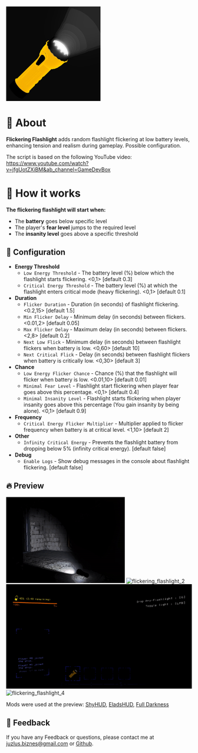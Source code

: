 ![flickering flashlight logo](https://github.com/Juzlus/LethalCompany_FlickeringFlashlight/blob/main/Juzlus-Flickering%20Flashlight/icon.png?raw=true)

# 🤔 About

**Flickering Flashlight** adds random flashlight flickering at low battery levels, enhancing tension and realism during gameplay. Possible configuration.

The script is based on the following YouTube video: https://www.youtube.com/watch?v=jfgUotZXiBM&ab_channel=GameDevBox


# 🔨 How it works

**The flickering flashlight will start when:**
- The **battery** goes below specific level
- The player's **fear level** jumps to the required level
- The **insanity level** goes above a specific threshold


## 📁 Configuration

- **Energy Threshold**
   - `Low Energy Threshold` - The battery level (%) below which the flashlight starts flickering. <0,1> [default 0.3]
   - `Critical Energy Threshold` - The battery level (%) at which the flashlight enters critical mode (heavy flickering). <0,1> [default 0.1]
- **Duration**
   - `Flicker Duration` - Duration (in seconds) of flashlight flickering. <0.2,15> [default 1.5]
   - `Min Flicker Delay` - Minimum delay (in seconds) between flickers. <0.01,2> [default 0.05]
   - `Max Flicker Delay` - Maximum delay (in seconds) between flickers. <2,8> [default 0.2]
   - `Next Low Flick` - Minimum delay (in seconds) between flashlight flickers when battery is low. <0,60> [default 10]
   - `Next Critical Flick` - Delay (in seconds) between flashlight flickers when battery is critically low. <0,30> [default 3]
- **Chance**
   - `Low Energy Flicker Chance` - Chance (%) that the flashlight will flicker when battery is low. <0.01,10> [default 0.01]
   - `Minimal Fear Level` - Flashlight start flickering when player fear goes above this percentage. <0,1> [default 0.4]
   - `Minimal Insanity Level` - Flashlight starts flickering when player insanity goes above this percentage (You gain insanity by being alone). <0,1> [default 0.9]
- **Frequency**
   - `Critical Energy Flicker Multiplier` - Multiplier applied to flicker frequency when battery is at critical level. <1,10> [default 2]
- **Other**
   - `Infinity Critical Energy` - Prevents the flashlight battery from dropping below 5% (infinity critical energy). [default false]
- **Debug**
   - `Enable Logs` - Show debug messages in the console about flashlight flickering. [default false]


## 🔥 Preview

![flickering_flashlight_1](https://github.com/Juzlus/LethalCompany_FlickeringFlashlight/blob/main/Juzlus-Flickering%20Flashlight/Preview/flickering_flashlight_1.gif?raw=true)
![flickering_flashlight_2](https://github.com/Juzlus/LethalCompany_FlickeringFlashlight/blob/main/Juzlus-Flickering%20Flashlight/Preview/flickering_flashlight_2.gif?raw=true)
![flickering_flashlight_3](https://github.com/Juzlus/LethalCompany_FlickeringFlashlight/blob/main/Juzlus-Flickering%20Flashlight/Preview/flickering_flashlight_3.gif?raw=true)
![flickering_flashlight_4](https://github.com/Juzlus/LethalCompany_FlickeringFlashlight/blob/main/Juzlus-Flickering%20Flashlight/Preview/flickering_flashlight_4.gif?raw=true)

Mods were used at the preview: [ShyHUD](https://thunderstore.io/c/lethal-company/p/letmusicring/ShyHUD/), [EladsHUD](https://thunderstore.io/c/lethal-company/p/EladNLG/EladsHUD/), [Full Darkness](https://thunderstore.io/c/lethal-company/p/IntegrityChaos/Full_Darkness/)

## 📝 Feedback

If you have any Feedback or questions, please contact me at juzlus.biznes@gmail.com or [Github](https://github.com/Juzlus/LethalCompany_FlickeringFlashlight).
